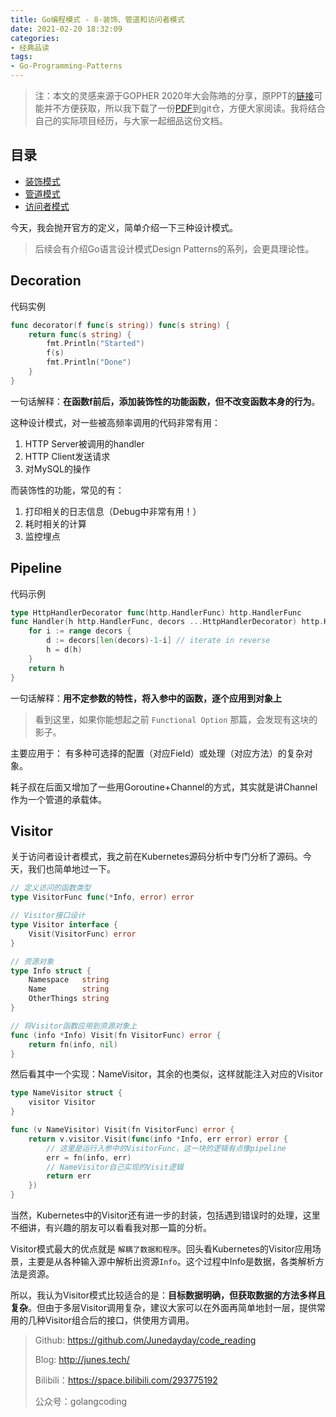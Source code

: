 ```yaml
---
title: Go编程模式 - 8-装饰、管道和访问者模式
date: 2021-02-20 18:32:09
categories: 
- 经典品读
tags:
- Go-Programming-Patterns
---
```


>  注：本文的灵感来源于GOPHER 2020年大会陈皓的分享，原PPT的[链接](https://www2.slideshare.net/haoel/go-programming-patterns?from_action=save)可能并不方便获取，所以我下载了一份[PDF](https://github.com/Junedayday/code_reading/tree/master/doc/Go_Programming_Patterns.pdf)到git仓，方便大家阅读。我将结合自己的实际项目经历，与大家一起细品这份文档。



## 目录

- [装饰模式](#Decoration)
- [管道模式](#Pipeline)
- [访问者模式](#Visitorl)



今天，我会抛开官方的定义，简单介绍一下三种设计模式。

>  后续会有介绍Go语言设计模式Design Patterns的系列，会更具理论性。

## Decoration

代码实例

```go
func decorator(f func(s string)) func(s string) {
	return func(s string) {
		fmt.Println("Started")
		f(s)
		fmt.Println("Done")
	}
}
```

一句话解释：**在函数f前后，添加装饰性的功能函数，但不改变函数本身的行为**。

这种设计模式，对一些被高频率调用的代码非常有用：

1. HTTP Server被调用的handler
2. HTTP Client发送请求
3. 对MySQL的操作

而装饰性的功能，常见的有：

1. 打印相关的日志信息（Debug中非常有用！）
2. 耗时相关的计算
3. 监控埋点



## Pipeline

代码示例

```go
type HttpHandlerDecorator func(http.HandlerFunc) http.HandlerFunc
func Handler(h http.HandlerFunc, decors ...HttpHandlerDecorator) http.HandlerFunc {
    for i := range decors {
        d := decors[len(decors)-1-i] // iterate in reverse
        h = d(h)
    }
    return h
}
```

一句话解释：**用不定参数的特性，将入参中的函数，逐个应用到对象上**

> 看到这里，如果你能想起之前 `Functional Option` 那篇，会发现有这块的影子。

主要应用于： 有多种可选择的配置（对应Field）或处理（对应方法）的复杂对象。

耗子叔在后面又增加了一些用Goroutine+Channel的方式，其实就是讲Channel作为一个管道的承载体。



## Visitor

关于访问者设计者模式，我之前在Kubernetes源码分析中专门分析了源码。今天，我们也简单地过一下。

```go
// 定义访问的函数类型
type VisitorFunc func(*Info, error) error

// Visitor接口设计
type Visitor interface {
	Visit(VisitorFunc) error
}

// 资源对象
type Info struct {
	Namespace   string
	Name        string
	OtherThings string
}

// 将Visitor函数应用到资源对象上
func (info *Info) Visit(fn VisitorFunc) error {
	return fn(info, nil)
}
```

然后看其中一个实现：NameVisitor，其余的也类似，这样就能注入对应的Visitor

```go
type NameVisitor struct {
	visitor Visitor
}

func (v NameVisitor) Visit(fn VisitorFunc) error {
	return v.visitor.Visit(func(info *Info, err error) error {
		// 这里是运行入参中的VisitorFunc，这一块的逻辑有点像pipeline
		err = fn(info, err)
		// NameVisitor自己实现的Visit逻辑
		return err
	})
}
```

当然，Kubernetes中的Visitor还有进一步的封装，包括遇到错误时的处理，这里不细讲，有兴趣的朋友可以看看我对那一篇的分析。

Visitor模式最大的优点就是 `解耦了数据和程序`。回头看Kubernetes的Visitor应用场景，主要是从各种输入源中解析出资源`Info`。这个过程中Info是数据，各类解析方法是资源。

所以，我认为Visitor模式比较适合的是：**目标数据明确，但获取数据的方法多样且复杂**。但由于多层Visitor调用复杂，建议大家可以在外面再简单地封一层，提供常用的几种Visitor组合后的接口，供使用方调用。



> Github: https://github.com/Junedayday/code_reading
>
> Blog: http://junes.tech/
>
> Bilibili：https://space.bilibili.com/293775192
>
> 公众号：golangcoding

